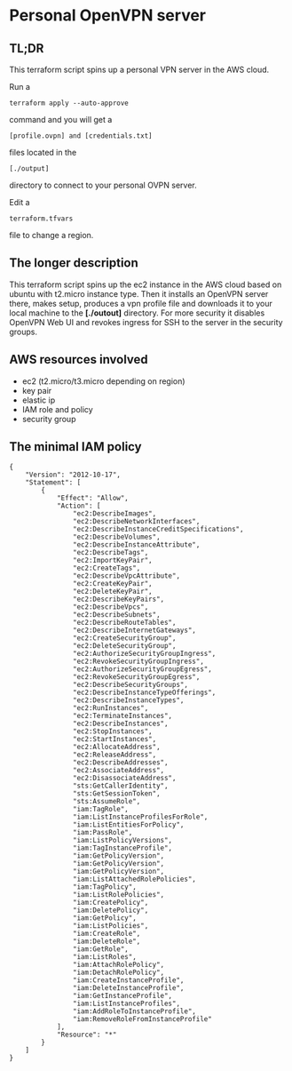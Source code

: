 # Personal OpenVPN server

## TL;DR
This terraform script spins up a personal VPN server in the AWS cloud.

Run a

    terraform apply --auto-approve
command and you will get a 

    [profile.ovpn] and [credentials.txt]

files located in the

    [./output]

directory to connect to your personal OVPN server.

Edit a

    terraform.tfvars
    
file to change a region.




## The longer description
This terraform script spins up the ec2 instance in the AWS cloud based on ubuntu with t2.micro instance type. Then it installs an OpenVPN server there, makes setup, produces a vpn profile file and downloads it to your local machine to the **[./outout]** directory. For more security it disables OpenVPN Web UI and revokes ingress for SSH to the server in the security groups.

## AWS resources involved

* ec2 (t2.micro/t3.micro depending on region)
* key pair
* elastic ip
* IAM role and policy
* security group

## The minimal IAM policy

```
{
	"Version": "2012-10-17",
	"Statement": [
		{
			"Effect": "Allow",
			"Action": [
				"ec2:DescribeImages",
				"ec2:DescribeNetworkInterfaces",
				"ec2:DescribeInstanceCreditSpecifications",
				"ec2:DescribeVolumes",
				"ec2:DescribeInstanceAttribute",
				"ec2:DescribeTags",
				"ec2:ImportKeyPair",
				"ec2:CreateTags",
				"ec2:DescribeVpcAttribute",
				"ec2:CreateKeyPair",
				"ec2:DeleteKeyPair",
				"ec2:DescribeKeyPairs",
				"ec2:DescribeVpcs",
				"ec2:DescribeSubnets",
				"ec2:DescribeRouteTables",
				"ec2:DescribeInternetGateways",
				"ec2:CreateSecurityGroup",
				"ec2:DeleteSecurityGroup",
				"ec2:AuthorizeSecurityGroupIngress",
				"ec2:RevokeSecurityGroupIngress",
				"ec2:AuthorizeSecurityGroupEgress",
				"ec2:RevokeSecurityGroupEgress",
				"ec2:DescribeSecurityGroups",
				"ec2:DescribeInstanceTypeOfferings",
				"ec2:DescribeInstanceTypes",
				"ec2:RunInstances",
				"ec2:TerminateInstances",
				"ec2:DescribeInstances",
				"ec2:StopInstances",
				"ec2:StartInstances",
				"ec2:AllocateAddress",
				"ec2:ReleaseAddress",
				"ec2:DescribeAddresses",
				"ec2:AssociateAddress",
				"ec2:DisassociateAddress",
				"sts:GetCallerIdentity",
				"sts:GetSessionToken",
				"sts:AssumeRole",
				"iam:TagRole",
				"iam:ListInstanceProfilesForRole",
				"iam:ListEntitiesForPolicy",
				"iam:PassRole",
				"iam:ListPolicyVersions",
				"iam:TagInstanceProfile",
				"iam:GetPolicyVersion",
				"iam:GetPolicyVersion",
				"iam:GetPolicyVersion",
				"iam:ListAttachedRolePolicies",
				"iam:TagPolicy",
				"iam:ListRolePolicies",
				"iam:CreatePolicy",
				"iam:DeletePolicy",
				"iam:GetPolicy",
				"iam:ListPolicies",
				"iam:CreateRole",
				"iam:DeleteRole",
				"iam:GetRole",
				"iam:ListRoles",
				"iam:AttachRolePolicy",
				"iam:DetachRolePolicy",
				"iam:CreateInstanceProfile",
				"iam:DeleteInstanceProfile",
				"iam:GetInstanceProfile",
				"iam:ListInstanceProfiles",
				"iam:AddRoleToInstanceProfile",
				"iam:RemoveRoleFromInstanceProfile"
			],
			"Resource": "*"
		}
	]
}
```
